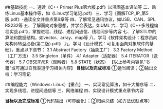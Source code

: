 ##基础技能
一、通读《C++ Primer Plus第六版.pdf》以巩固基本语法等
二、熟练Linux基本操作等，如《Linux学习笔记.pdf》
三、学习《图解TCP_IP_第5版.pdf》-通读全文并重点第6章等
四、了解常见通讯协议，如USB、CAN、SPI、RS232等
五、了解面向对象思想，并学会表达，如UML
六、学习《C++多线程编程实战.pdf》，掌握进程、线程、进程间通信、线程同步等内容
七、了解STL中的算法和数据结构，如vector、array、map等
八、学习《软件架构设计：程序员向架构师转型必备(第二版).pdf》
九、学习《设计模式：可复用面向对象软件的基础》，重点以下章节：
3.1   Abstract Factory（抽象工厂）
3.3   Factory Method（工厂方法）
3.5   Singleton（单件）
4.1   Adapter（适配器）
5.4   ITERATOR（迭代器）
5.7   OBSERVER（观察者）
5.8   STATE（状态）
【以上参考内容见“书籍”或可通过自我渠道学习相关内容】
**目标以及完成标准**
①适当阅读；②输出文档：学习笔记

##编程能力（Windows+Linux）【重点】
一、实现常见算法，如十大排序等
二、实现多线程、进程间通信等
三、网络编程
四、实现设计模式重点章节内容

**目标以及完成标准**
①代码输出（可界面化）；②归纳总结（如方法优缺点等）